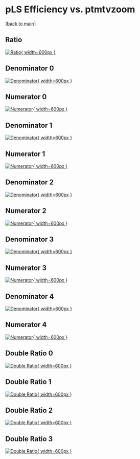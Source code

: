 # pLS Efficiency vs. ptmtvzoom

[[back to main](./)]



## Ratio

[![Ratio](../mtv/var/pLS_vtr_13_0_eff_ptmtvzoom.png){ width=600px }](../mtv/var/pLS_vtr_13_0_eff_ptmtvzoom.pdf)

## Denominator 0

[![Denominator](../mtv/den/pLS_vtr_13_0_eff_ptmtvzoom_den0.png){ width=600px }](../mtv/den/pLS_vtr_13_0_eff_ptmtvzoom_den0.pdf)

## Numerator 0

[![Numerator](../mtv/num/pLS_vtr_13_0_eff_ptmtvzoom_num0.png){ width=600px }](../mtv/num/pLS_vtr_13_0_eff_ptmtvzoom_num0.pdf)

## Denominator 1

[![Denominator](../mtv/den/pLS_vtr_13_0_eff_ptmtvzoom_den1.png){ width=600px }](../mtv/den/pLS_vtr_13_0_eff_ptmtvzoom_den1.pdf)

## Numerator 1

[![Numerator](../mtv/num/pLS_vtr_13_0_eff_ptmtvzoom_num1.png){ width=600px }](../mtv/num/pLS_vtr_13_0_eff_ptmtvzoom_num1.pdf)

## Denominator 2

[![Denominator](../mtv/den/pLS_vtr_13_0_eff_ptmtvzoom_den2.png){ width=600px }](../mtv/den/pLS_vtr_13_0_eff_ptmtvzoom_den2.pdf)

## Numerator 2

[![Numerator](../mtv/num/pLS_vtr_13_0_eff_ptmtvzoom_num2.png){ width=600px }](../mtv/num/pLS_vtr_13_0_eff_ptmtvzoom_num2.pdf)

## Denominator 3

[![Denominator](../mtv/den/pLS_vtr_13_0_eff_ptmtvzoom_den3.png){ width=600px }](../mtv/den/pLS_vtr_13_0_eff_ptmtvzoom_den3.pdf)

## Numerator 3

[![Numerator](../mtv/num/pLS_vtr_13_0_eff_ptmtvzoom_num3.png){ width=600px }](../mtv/num/pLS_vtr_13_0_eff_ptmtvzoom_num3.pdf)

## Denominator 4

[![Denominator](../mtv/den/pLS_vtr_13_0_eff_ptmtvzoom_den4.png){ width=600px }](../mtv/den/pLS_vtr_13_0_eff_ptmtvzoom_den4.pdf)

## Numerator 4

[![Numerator](../mtv/num/pLS_vtr_13_0_eff_ptmtvzoom_num4.png){ width=600px }](../mtv/num/pLS_vtr_13_0_eff_ptmtvzoom_num4.pdf)

## Double Ratio 0

[![Double Ratio](../mtv/ratio/pLS_vtr_13_0_eff_ptmtvzoom_ratio0.png){ width=600px }](../mtv/ratio/pLS_vtr_13_0_eff_ptmtvzoom_ratio0.pdf)

## Double Ratio 1

[![Double Ratio](../mtv/ratio/pLS_vtr_13_0_eff_ptmtvzoom_ratio1.png){ width=600px }](../mtv/ratio/pLS_vtr_13_0_eff_ptmtvzoom_ratio1.pdf)

## Double Ratio 2

[![Double Ratio](../mtv/ratio/pLS_vtr_13_0_eff_ptmtvzoom_ratio2.png){ width=600px }](../mtv/ratio/pLS_vtr_13_0_eff_ptmtvzoom_ratio2.pdf)

## Double Ratio 3

[![Double Ratio](../mtv/ratio/pLS_vtr_13_0_eff_ptmtvzoom_ratio3.png){ width=600px }](../mtv/ratio/pLS_vtr_13_0_eff_ptmtvzoom_ratio3.pdf)

